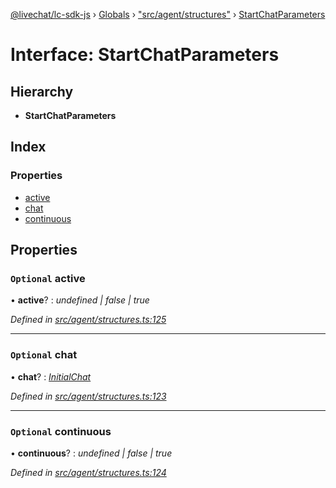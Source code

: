 [@livechat/lc-sdk-js](../README.md) › [Globals](../globals.md) › ["src/agent/structures"](../modules/_src_agent_structures_.md) › [StartChatParameters](_src_agent_structures_.startchatparameters.md)

# Interface: StartChatParameters

## Hierarchy

* **StartChatParameters**

## Index

### Properties

* [active](_src_agent_structures_.startchatparameters.md#optional-active)
* [chat](_src_agent_structures_.startchatparameters.md#optional-chat)
* [continuous](_src_agent_structures_.startchatparameters.md#optional-continuous)

## Properties

### `Optional` active

• **active**? : *undefined | false | true*

*Defined in [src/agent/structures.ts:125](https://github.com/livechat/lc-sdk-js/blob/ce4846a/src/agent/structures.ts#L125)*

___

### `Optional` chat

• **chat**? : *[InitialChat](_src_objects_index_.initialchat.md)*

*Defined in [src/agent/structures.ts:123](https://github.com/livechat/lc-sdk-js/blob/ce4846a/src/agent/structures.ts#L123)*

___

### `Optional` continuous

• **continuous**? : *undefined | false | true*

*Defined in [src/agent/structures.ts:124](https://github.com/livechat/lc-sdk-js/blob/ce4846a/src/agent/structures.ts#L124)*

